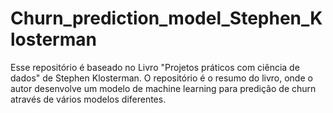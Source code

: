 # Churn_prediction_model_Stephen_Klosterman
Esse repositório é baseado no Livro "Projetos práticos com ciência de dados" de Stephen Klosterman. O repositório é o resumo do livro, onde o autor desenvolve um modelo de machine learning para predição de churn através de vários modelos diferentes.
